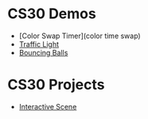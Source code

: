 # CS30 Demos
- [Color Swap Timer](color time swap)
- [Traffic Light](traffic-light)
- [Bouncing Balls](bouncing-balls)

# CS30 Projects
- [Interactive Scene](interactive-scene)